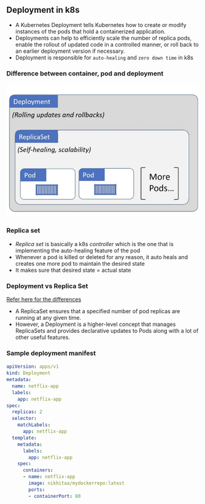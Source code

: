 Deployment in k8s
-----------------

* A Kubernetes Deployment tells Kubernetes how to create or modify instances of the pods that hold a containerized application. 
* Deployments can help to efficiently scale the number of replica pods, enable the rollout of updated code in a controlled manner, or roll back to an earlier deployment version if necessary.
* Deployment is responsible for `auto-healing` and `zero down time` in k8s

### Difference between container, pod and deployment

![container vs pod vs deployment](Images/image.png)

### Replica set

* _Replica set_ is basically a k8s _controller_ which is the one that is implementing the auto-healing feature of the pod
* Whenever a pod is killed or deleted for any reason, it auto heals and creates one more pod to maintain the desired state
* It makes sure that desired state = actual state

### Deployment vs Replica Set

[Refer here for the differences](https://www.baeldung.com/ops/kubernetes-deployment-vs-replicaset)

* A ReplicaSet ensures that a specified number of pod replicas are running at any given time. 
* However, a Deployment is a higher-level concept that manages ReplicaSets and provides declarative updates to Pods along with a lot of other useful features.

### Sample deployment manifest

```yaml
apiVersion: apps/v1
kind: Deployment
metadata:
  name: netflix-app
  labels:
    app: netflix-app
spec:
  replicas: 2
  selector:
    matchLabels:
      app: netflix-app
  template:
    metadata:
      labels:
        app: netflix-app
    spec:
      containers:
      - name: netflix-app
        image: nikhitaa/mydockerrepo:latest
        ports:
        - containerPort: 80
```